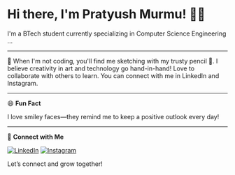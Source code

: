 # Hi there, I'm Pratyush Murmu! 👋😊

I'm a BTech student currently specializing in Computer Science Engineering ...

---

🎨 When I'm not coding, you'll find me sketching with my trusty pencil 🎨. I believe creativity in art and technology go hand-in-hand!
Love to collaborate with others to learn. You can connect with me in LinkedIn and Instagram.

---

😄 **Fun Fact**

I love smiley faces—they remind me to keep a positive outlook every day!

---

🔗 **Connect with Me**

[![LinkedIn](https://img.shields.io/badge/LinkedIn-blue?logo=linkedin)](https://www.linkedin.com/in/pratyush-murmu-25b105334)
[![Instagram](https://instagram.com/)](https://www.instagram.com/pratyush_murmu)

Let’s connect and grow together!
